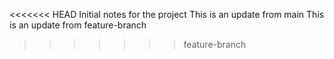 <<<<<<< HEAD
Initial notes for the project
This is an update from main
This is an update from feature-branch
>>>>>>> feature-branch
